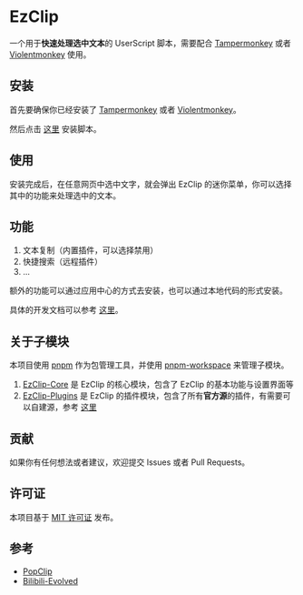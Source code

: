 # EzClip

一个用于**快速处理选中文本**的 UserScript 脚本，需要配合 [Tampermonkey](https://tampermonkey.net/) 或者 [Violentmonkey](https://violentmonkey.github.io/) 使用。

## 安装
首先要确保你已经安装了 [Tampermonkey](https://tampermonkey.net/) 或者 [Violentmonkey](https://violentmonkey.github.io/)。

然后点击 [这里](待定) 安装脚本。

## 使用
安装完成后，在任意网页中选中文字，就会弹出 EzClip 的迷你菜单，你可以选择其中的功能来处理选中的文本。

## 功能
1. 文本复制（内置插件，可以选择禁用）
2. 快捷搜索（远程插件）
3. ...

额外的功能可以通过应用中心的方式去安装，也可以通过本地代码的形式安装。

具体的开发文档可以参考 [这里](待定)。

## 关于子模块
本项目使用 [pnpm](https://pnpm.io/) 作为包管理工具，并使用 [pnpm-workspace](https://pnpm.io/workspace) 来管理子模块。

1. [EzClip-Core](./packages/core) 是 EzClip 的核心模块，包含了 EzClip 的基本功能与设置界面等
2. [EzClip-Plugins](./packages/plugins) 是 EzClip 的插件模块，包含了所有**官方源**的插件，有需要可以自建源，参考 [这里](待定)

## 贡献
如果你有任何想法或者建议，欢迎提交 Issues 或者 Pull Requests。

## 许可证
本项目基于 [MIT 许可证](LICENSE) 发布。

## 参考
- [PopClip](https://www.popclip.app/)
- [Bilibili-Evolved](https://github.com/the1812/Bilibili-Evolved)
